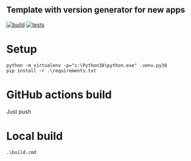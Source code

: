 Template with version generator for new apps
---

[![build](./actions/workflows/build.yml/badge.svg)](actions/workflows/build.yml)
[![tests](./actions/workflows/tests.yml/badge.svg)](actions/workflows/tests.yml)


# Setup

```
python -m virtualenv -p="c:\Python38\python.exe" .venv.py38
pip install -r .\requirements.txt
```


# GitHub actions build

Just push

# Local build

```
.\build.cmd
```
